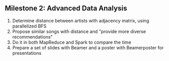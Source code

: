 ## Milestone 2: Advanced Data Analysis

1. Determine distance between artists with adjacency matrix, using parallelized BFS
2. Propose similar songs with distance and "provide more diverse recommendations"
3. Do it in both MapReduce and Spark to compare the time
4. Prepare a set of slides with Beamer and a poster with Beamerposter for presentations
